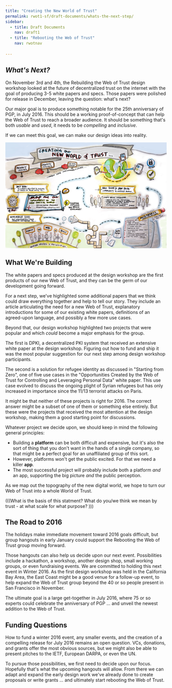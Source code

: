 ```yaml
---
title: "Creating the New World of Trust"
permalink: rwot1-sf/draft-documents/whats-the-next-step/
sidebar:
  - title: Draft Documents
    nav: draft1
  - title: "Rebooting the Web of Trust"
    nav: rwotnav

---
```


## _What's Next?_

On November 3rd and 4th, the Rebuilding the Web of Trust design workshop looked at the future of decentralized trust on the internet with the goal of producing 3-5 white papers and specs. Those papers were polished for release in December, leaving the question: what's next?

Our major goal is to produce something notable for the 25th anniversary of PGP, in July 2016. This should be a working proof-of-concept that can help the Web of Trust to reach a broader audience. It should be something that's both _usable_ and _used_, it needs to be _compelling_ and _inclusive_.

If we can meet this goal, we can make our design ideas into reality.

![Solution Diagram](../event-documents/graphic-recording/09_Next_Step_Summary.JPG?raw=true)

## What We're Building

The white papers and specs produced at the design workshop are the first products of our new Web of Trust, and they can be the germ of our development going forward.

For a next step, we've highlighted some additional papers that we think could draw everything together and help to tell our story. They include an article articulating the need for a new Web of Trust, explanatory introductions for some of our existing white papers, definitions of an agreed-upon language, and possibly a few more use cases.

Beyond that, our design workshop highlighted two projects that were popular and which _could_ become a major emphasis for the group.

The first is DPKI, a decentralized PKI system that received an extensive white paper at the design workshop. Figuring out how to fund and ship it was the most popular suggestion for our next step among design workshop participants.

The second is a solution for refugee identity as discussed in "Starting from Zero", one of five use cases in the "Opportunities Created by the Web of Trust for Controlling and Leveraging Personal Data" white paper. This use case evolved to discuss the ongoing plight of Syrian refugees but has only increased in importance since the 11/13 terrorist attacks on Paris.

It might be that neither of these projects is right for 2016. The correct answer might be a subset of one of them or something else entirely. But these were the projects that received the most attention at the design workshop, making them a good starting point for discussions.

Whatever project we decide upon, we should keep in mind the following general principles:

* Building a **platform** can be both difficult and expensive, but it's also the sort of thing that you don't want in the hands of a single company, so that might be a perfect goal for an unaffiliated group of this sort.
* However, platforms won't get the public excited. For that we need a killer **app**. 
* The most successful project will probably include both a platform _and_ an app, supporting the big picture _and_ the public perception.

As we map out the topography of the new digital world, we hope to turn our Web of Trust into a whole World of Trust.

(((What is the basis of this statment? What do you/we think we mean by trust - at what scale for what purpose? )))



## The Road to 2016

The holidays make immediate movement toward 2016 goals difficult, but group hangouts in early January could support the Rebooting the Web of Trust group moving forward.

Those hangouts can also help us decide upon our next event. Possibilities include a hackathon, a workshop, another design shop, small working groups, or even fundraising events. We are committed to holding this next event in Winter 2016. As the first design workshop was held in the California Bay Area, the East Coast might be a good venue for a follow-up event, to help expand the Web of Trust group beyond the 40 or so people present in San Francisco in November.

The ultimate goal is a large get-together in July 2016, where 75 or so experts could celebrate the anniversary of PGP … and unveil the newest addition to the Web of Trust.

## Funding Questions

How to fund a winter 2016 event, any smaller events, and the creation of a compelling release for July 2016 remains an open question. VCs, donations, and grants offer the most obvious sources, but we might also be able to present pitches to the IETF, European DARPA, or even the UN.

To pursue those possibilities, we first need to decide upon our focus. Hopefully that's what the upcoming hangouts will allow. From there we can adapt and expand the early design work we've already done to create proposals or write grants … and ultimately start rebooting the Web of Trust.
